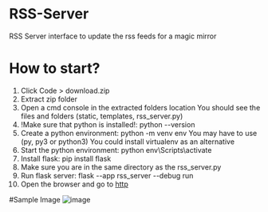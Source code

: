 # RSS-Server
RSS Server interface to update the rss feeds for a magic mirror


# How to start?
1. Click Code > download.zip
2. Extract zip folder
3. Open a cmd console in the extracted folders location
   You should see the files and folders (static, templates, rss_server.py)
5. !Make sure that python is installed!: python --version
6. Create a python environment: python -m venv env
   You may have to use (py, py3 or python3)
   You could install virtualenv as an alternative
8. Start the python environment: python env\Scripts\activate
9. Install flask: pip install flask
11. Make sure you are in the same directory as the rss_server.py
12. Run flask server: flask --app rss_server --debug run
13. Open the browser and go to [http](http://127.0.0.1:5000/admin)



#Sample Image
![image](https://github.com/user-attachments/assets/bb7af3b2-66fe-402f-ab3f-4d9474e30b07)



